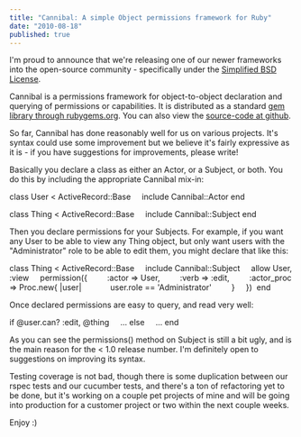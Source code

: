 ```yaml
---
title: "Cannibal: A simple Object permissions framework for Ruby"
date: "2010-08-18"
published: true
---
```


I'm proud to announce that we're releasing one of our newer frameworks into the open-source community - specifically under the [Simplified BSD License](http://en.wikipedia.org/wiki/BSD_licenses#2-clause_license_.28.22Simplified_BSD_License.22_or_.22FreeBSD_License.22.29).

Cannibal is a permissions framework for object-to-object declaration and querying of permissions or capabilities. It is distributed as a standard [gem library through rubygems.org](http://rubygems.org/gems/cannibal). You can also view the [source-code at github](http://github.com/ThreeWiseMen/cannibal).

So far, Cannibal has done reasonably well for us on various projects. It's syntax could use some improvement but we believe it's fairly expressive as it is - if you have suggestions for improvements, please write!

Basically you declare a class as either an Actor, or a Subject, or both. You do this by including the appropriate Cannibal mix-in:

class User < ActiveRecord::Base
    include Cannibal::Actor
end

class Thing < ActiveRecord::Base
    include Cannibal::Subject
end

Then you declare permissions for your Subjects. For example, if you want any User to be able to view any Thing object, but only want users with the "Administrator" role to be able to edit them, you might declare that like this:

class Thing < ActiveRecord::Base
    include Cannibal::Subject
    allow User, :view
    permission({
        :actor => User,
        :verb => :edit,
        :actor\_proc => Proc.new{ |user|
            user.role == 'Administrator'
        }
    }) 
end

Once declared permissions are easy to query, and read very well:

if @user.can? :edit, @thing
    ...
else
    ...
end

As you can see the permissions() method on Subject is still a bit ugly, and is the main reason for the < 1.0 release number. I'm definitely open to suggestions on improving its syntax.

Testing coverage is not bad, though there is some duplication between our rspec tests and our cucumber tests, and there's a ton of refactoring yet to be done, but it's working on a couple pet projects of mine and will be going into production for a customer project or two within the next couple weeks.

Enjoy :)
